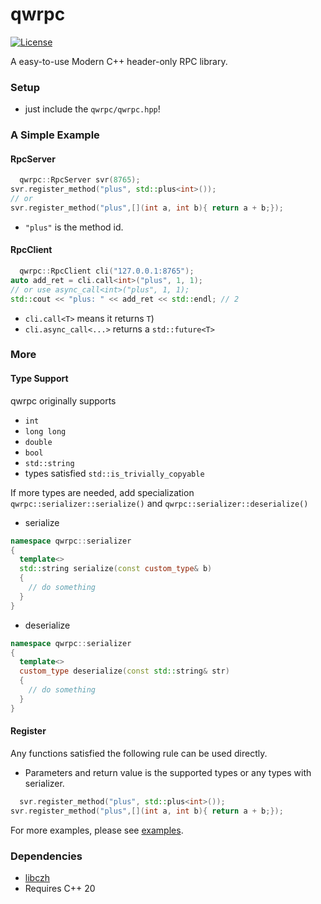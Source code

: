 # qwrpc

[![License](https://img.shields.io/github/license/caozhanhao/qwrpc?label=License&style=flat-square)](LICENSE)

A easy-to-use Modern C++ header-only RPC library.

### Setup

- just include the `qwrpc/qwrpc.hpp`!

### A Simple Example

#### RpcServer

```c++
  qwrpc::RpcServer svr(8765);
svr.register_method("plus", std::plus<int>());
// or 
svr.register_method("plus",[](int a, int b){ return a + b;});
```

- `"plus"` is the method id.

#### RpcClient

```c++
  qwrpc::RpcClient cli("127.0.0.1:8765");
auto add_ret = cli.call<int>("plus", 1, 1);
// or use async_call<int>("plus", 1, 1);
std::cout << "plus: " << add_ret << std::endl; // 2
```

- `cli.call<T>` means it returns `T`)
- `cli.async_call<...>` returns a `std::future<T>`

### More

#### Type Support

qwrpc originally supports

- `int`
- `long long`
- `double`
- `bool`
- `std::string`
- types satisfied `std::is_trivially_copyable`

If more types are needed, add specialization `qwrpc::serializer::serialize()` and `qwrpc::serializer::deserialize()`

- serialize

```c++
namespace qwrpc::serializer
{
  template<>
  std::string serialize(const custom_type& b)
  {
    // do something
  }
}
```

- deserialize

```c++
namespace qwrpc::serializer
{
  template<>
  custom_type deserialize(const std::string& str)
  {
    // do something
  }
}
```

#### Register

Any functions satisfied the following rule can be used directly.

- Parameters and return value is the supported types or any types with serializer.

```c++
  svr.register_method("plus", std::plus<int>());
svr.register_method("plus",[](int a, int b){ return a + b;});
```

For more examples, please see [examples](examples/).

### Dependencies

- [libczh](https://github.com/caozhanhao/libczh)
- Requires C++ 20
